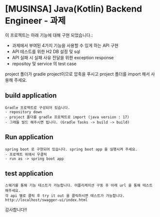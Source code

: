 # [MUSINSA] Java(Kotlin) Backend Engineer - 과제

이 프로젝트는 아래 기능에 대해 구현 되었습니다.:
- 과제에서 부여된 4가지 기능을 사용할 수 있게 하는 API 구현
- API 테스트를 위한 H2 DB 설정 및 sql
- API 실패 시 실패 사유 전달을 위한 exception response
- repositoy 및 service 의 test case

project 폴더가 gradle project이므로 압축을 푸시고 project 폴더를 import 해서 사용해 주세요.

## build application
```
Gradle 프로젝트로 구성되어 있습니다.
- repository down
- project 폴더를 gradle 프로젝트로 import (java version : 17)
- 그래들 빌드 해주시면 됩니다. (Gradle Tasks -> build -> build)
```

## Run application
```
spring boot 로 구현되어 있습니다. spring boot app 을 실행시켜 주세요.
- 프로젝트 위에서 우클릭
- run as -> spring boot app

```

## test application
```
스웨거를 통해 기능 테스트가 가능합니다. 어플리케이션 구동 후 아래 url 을 통해 테스트 해주세요.
각 api 별로 클릭 후 try it out 을 클릭하시면 테스트가 가능합니다.
http://localhost/swagger-ui/index.html
```

감사합니다!!

